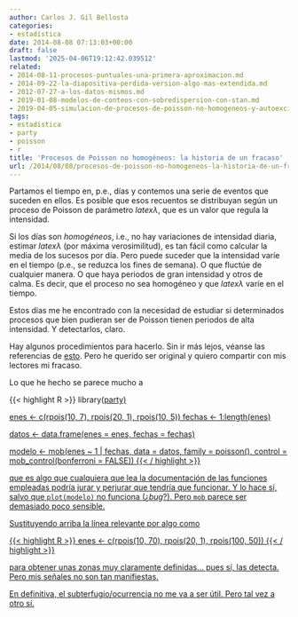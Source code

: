 ```yaml
---
author: Carlos J. Gil Bellosta
categories:
- estadística
date: 2014-08-08 07:13:03+00:00
draft: false
lastmod: '2025-04-06T19:12:42.039512'
related:
- 2014-08-11-procesos-puntuales-una-primera-aproximacion.md
- 2014-09-22-la-diapositiva-perdida-version-algo-mas-extendida.md
- 2012-07-27-a-los-datos-mismos.md
- 2019-01-08-modelos-de-conteos-con-sobredispersion-con-stan.md
- 2019-04-05-simulacion-de-procesos-de-poisson-no-homogeneos-y-autoexcitados.md
tags:
- estadística
- party
- poisson
- r
title: 'Procesos de Poisson no homogéneos: la historia de un fracaso'
url: /2014/08/08/procesos-de-poisson-no-homogeneos-la-historia-de-un-fracaso/
---
```


Partamos el tiempo en, p.e., días y contemos una serie de eventos que suceden en ellos. Es posible que esos recuentos se distribuyan según un proceso de Poisson de parámetro $latex \lambda$, que es un valor que regula la intensidad.

Si los días son _homogéneos_, i.e., no hay variaciones de intensidad diaria, estimar $latex \lambda$ (por máxima verosimilitud), es tan fácil como calcular la media de los sucesos por día. Pero puede suceder que la intensidad varíe en el tiempo (p.e., se reduzca los fines de semana). O que fluctúe de cualquier manera. O que haya periodos de gran intensidad y otros de calma. Es decir, que el proceso no sea homogéneo y que $latex \lambda$ varíe en el tiempo.

Estos días me he encontrado con la necesidad de estudiar si determinados procesos que bien pudieran ser de Poisson tienen periodos de alta intensidad. Y detectarlos, claro.

Hay algunos procedimientos para hacerlo. Sin ir más lejos, véanse las referencias de [esto](http://en.wikipedia.org/wiki/Inhomogeneous_Poisson_process). Pero he querido ser original y quiero compartir con mis lectores mi fracaso.

Lo que he hecho se parece mucho a

{{< highlight R >}}
library(<a href="http://inside-r.org/packages/cran/party">party)

enes <- c(rpois(10, 7), rpois(20, 1), rpois(10, 5))
fechas <- 1:length(enes)

datos <- data.frame(enes = enes, fechas = fechas)

modelo <- mob(enes ~ 1 | fechas, data = datos, family = poisson(),
                control = mob_control(bonferroni = FALSE))
{{< / highlight >}}

que es algo que cualquiera que lea la documentación de las funciones empleadas podría jurar y perjurar que tendría que funcionar. Y lo hace sí, salvo que `plot(modelo)` no funciona (¿_bug_?). Pero `mob` parece ser demasiado poco sensible.

Sustituyendo arriba la línea relevante por algo como

{{< highlight R >}}
enes <- c(rpois(10, 70), rpois(20, 1), rpois(100, 50))
{{< / highlight >}}

para obtener unas zonas muy claramente definidas... pues sí, las detecta. Pero mis señales no son tan manifiestas.

En definitiva, el subterfugio/ocurrencia no me va a ser útil. Pero tal vez a otro sí.